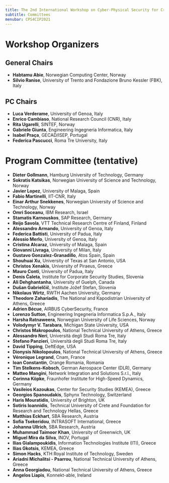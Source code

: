 ```yaml
---
title: The 2nd International Workshop on Cyber-Physical Security for Critical Infrastructures Protection (CPS4CIP 2021)
subtitle: Committees
menubar: CPS4CIP2021 
---
```


# Workshop Organizers
## General Chairs
- **Habtamu Abie**, Norwegian Computing Center, Norway
- **Silvio Ranise**, University of Trento and Fondazione Bruno Kessler (FBK), Italy

## PC Chairs
- **Luca Verderame**, University of Genoa, Italy
- **Enrico Cambiaso**, National Research Council (CNR), Italy
- **Rita Ugarelli**, SINTEF, Norway
- **Gabriele Giunta**, Engineering Ingegneria Informatica, Italy
- **Isabel Praça**, GECAD/ISEP, Portugal
- **Federica Pascucci**, Roma Tre University, Italy

# Program Committee (tentative)
- **Dieter Gollmann**, Hamburg University of Technology, Germany
- **Sokratis Katsikas**, Norwegian University of Science and Technology, Norway
- **Javier Lopez**, University of Malaga, Spain
- **Fabio Martinelli**, IIT-CNR, Italy
- **Einar Arthur Snekkenes**, Norwegian University of Science and Technology, Norway
- **Omri Soceanu**, IBM Research, Israel
- **Stamatis Karnouskos**, SAP Research, Germany
- **Reijo Savola**, VTT Technical Research Centre of Finland, Finland
- **Alessandro Armando**, University of Genoa, Italy
- **Federica Battisti**, University of Padua, Italy
- **Alessio Merlo**, University of Genoa, Italy
- **Cristina Alcaraz**, University of Malaga, Spain
- **Giovanni Livraga**, University of Milan, Italy
- **Gustavo Gonzalez-Granadillo**, Atos Spain, Spain
- **Shouhuai Xu**, University of Texas at San Antonio, USA 
- **Christos Xenakis**, University of Piraeus, Greece
- **Mauro Conti**, University of Padua, Italy
- **Denis Čaleta**, Institute for Corporate Security Studies, Slovenia
- **Ali Dehghantanha**, University of Guelph, Canada
- **Dušan Gabrielčič**, Institute Jožef Stefan, Slovenia
- **Nikolaus Wirtz**, RWTH Aachen University, Germany
- **Theodore Zahariadis**, The National and Kapodistrian University of Athens, Greece
- **Adrien Bécue**, AIRBUS CyberSecurity, France
- **Lorenzo Sutton**, Engineering Ingegneria Informatica S.p.A., Italy
- **Harsha Ratnaweera**, Norwegian University of Life Sciences, Norway
- **Volodymyr V. Tarabara**, Michigan State University, USA
- **Christos Makropoulos**, National Technical University of Athens, Greece
- **Alessandro Neri**, Università degli Studi Roma Tre, Italy
- **Stefano Panzieri**, Università degli Studi Roma Tre, Italy
- **David Tipping**, DeftEdge, USA
- **Dionysis Nikolopoulos**, National Technical University of Athens, Greece
- **Véronique Legrand**, Cnam, France
- **Ioan Constantin**, Orange Romania, Romania
- **Tim Stelkens-Kobsch**, German Aerospace Center (DLR), Germany
- **Matteo Mangini**, Network Integration and Solutions S.r.l., Italy
- **Corinna Köpke**, Fraunhofer Institute for High-Speed Dynamics, Germany
- **Vasileios Kazoukas**, Center for Security Studies (KEMEA), Greece
- **Georgios Spanoudakis**, Sphynx Technology, Switzerland
- **Haris Mouratidis**, University of Brighton, UK
- **Sotiris Ioannidis**, Technical University of Crete and Foundation for Research and Technology Hellas, Greece
- **Matthias Eckhart**, SBA Research, Austria
- **Sofia Tsekeridou**, INTRASOFT International, Greece
- **Johanna Ullrich**, SBA Research, Austria
- **Muhammad Taimoor Khan**, University of Greenwich, UK
- **Miguel Mira da Silva**, INOV, Portugal
- **Ilias Gialampoukidis**, Information Technologies Institute (ITI), Greece
- **Ilias Gkotsis**, KEMEA, Greece
- **Simon Hacks**, KTH Royal Institute of Technology, Sweden
- **Ariadni Michalitsi - Psarrou**, National Technical University of Athens, Greece
- **Anna Georgiadou**, National Technical University of Athens, Greece
- **Angelos Liapis**, Κonnekt-able, Ireland 